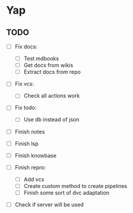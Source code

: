 # Yap

## TODO
- [ ] Fix docs:
    - [ ] Test mdbooks
    - [ ] Get docs from wikis
    - [ ] Extract docs from repo

- [ ] Fix vcs:
    - [ ] Check all actions work

- [ ] Fix todo:
    - [ ] Use db instead of json

- [ ] Finish notes
- [ ] Finish lsp
- [ ] Finish knowbase

- [ ] Finish repro:
    - [ ] Add vcs
    - [ ] Create custom method to create pipelines
    - [ ] Finish some sort of dvc adaptation

- [ ] Check if server will be used
